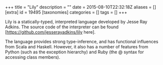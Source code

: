 +++
title = "Lily"
description = ""
date = 2015-08-10T22:32:18Z
aliases = []
[extra]
id = 19495
[taxonomies]
categories = []
tags = []
+++


Lily is a statically-typed, interpreted language developed by Jesse Ray Adkins. The source code of the interpreter can be found [https://github.com/jesserayadkins/lily here].

The language provides strong type-inference, and has functional influences from Scala and Haskell. However, it also has a number of features from Python (such as the exception hierarchy) and Ruby (the @ syntax for accessing class members).

